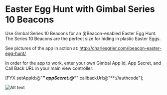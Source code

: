 Easter Egg Hunt with Gimbal Series 10 Beacons
=============

Use Gimbal Series 10 Beacons for an (i)Beacon-enabled Easter Egg Hunt.  The Series 10 Beacons are the perfect size for hiding in plastic Easter Eggs. 

See pictures of the app in action at: http://charlesgrier.com/ibeacon-easter-egg-hunt/

In order for the app to work, enter your own Gimbal App Id, App Secret, and Call Back URL in your main view controller:

[FYX setAppId:@"***"
appSecret:@"***"
callbackUrl:@"**://authcode"];

![Alt text](http://charlesgrier.com/wp-content/uploads/2014/04/IMG_5338.png "Easter Egg Hunt")
